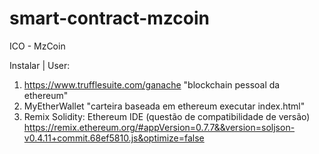 # smart-contract-mzcoin
ICO - MzCoin

Instalar | User:
1. https://www.trufflesuite.com/ganache "blockchain pessoal da ethereum"
2. MyEtherWallet "carteira baseada em ethereum executar index.html"
3. Remix Solidity: Ethereum IDE (questão de compatibilidade de versão) https://remix.ethereum.org/#appVersion=0.7.7&&version=soljson-v0.4.11+commit.68ef5810.js&optimize=false



